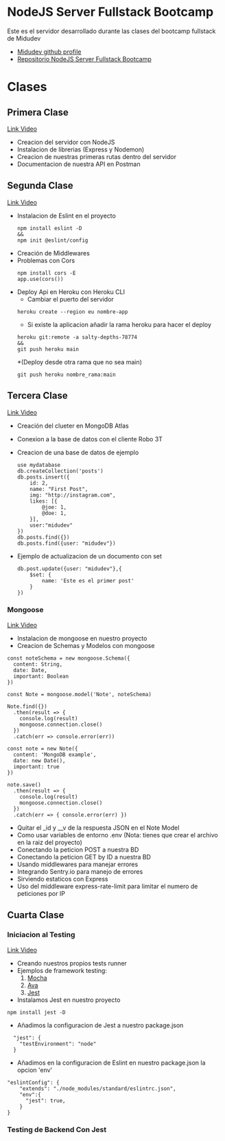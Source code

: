 # NodeJS Server Fullstack Bootcamp

Este es el servidor desarrollado durante las clases del bootcamp fullstack de Midudev
 - [Midudev github profile](https://github.com/midudev)
 - [Repositorio NodeJS Server Fullstack Bootcamp](https://github.com/midudev)

# Clases
## Primera Clase
[Link Video](https://www.youtube.com/watch?v=o85OkeVtm7k&list=PLV8x_i1fqBw0Kn_fBIZTa3wS_VZAqddX7&index=7)
 - Creacion del servidor con NodeJS
 - Instalacion de librerias (Express y Nodemon)
 - Creacion de nuestras primeras rutas dentro del servidor
 - Documentacion de nuestra API en Postman
## Segunda Clase
[Link Video](https://www.youtube.com/watch?v=ep_plUeKV1Y&list=PLV8x_i1fqBw0Kn_fBIZTa3wS_VZAqddX7&index=10)
 - Instalacion de Eslint en el proyecto
    ```
    npm install eslint -D
    &&
    npm init @eslint/config
    ```    
 - Creación de Middlewares
 - Problemas con Cors
    ```
    npm install cors -E
    app.use(cors())
    ```
  * Deploy Api en Heroku con Heroku CLI
    * Cambiar el puerto del servidor
    ```
    heroku create --region eu nombre-app
    ```
    * Si existe la aplicacion añadir la rama heroku para hacer el deploy
    ```
    heroku git:remote -a salty-depths-78774
    &&
    git push heroku main
    ```
    *(Deploy desde otra rama que no sea main)
    ```
    git push heroku nombre_rama:main
    ```
## Tercera Clase
[Link Video](https://www.youtube.com/watch?v=HsYA3QvWGlk&list=PLV8x_i1fqBw0Kn_fBIZTa3wS_VZAqddX7&index=8)
 - Creación del clueter en MongoDB Atlas
 - Conexion a la base de datos con el cliente Robo 3T
 - Creacion de una base de datos de ejemplo

    ```
    use mydatabase
    db.createCollection('posts')
    db.posts.insert({
        id: 2,
        name: "First Post",
        img: "http://instagram.com",
        likes: [{
            @joe: 1,
            @doe: 1,
        }],
        user:"midudev"
    })
    db.posts.find({})
    db.posts.find({user: "midudev"})
    ```
 - Ejemplo de actualizacion de un documento con set
    ```
    db.post.update({user: "midudev"},{
        $set: {
            name: 'Este es el primer post'
        }
    })
    ```
### Mongoose
[Link Video](https://www.youtube.com/watch?v=vhUw7GkRHdk&list=PLV8x_i1fqBw0Kn_fBIZTa3wS_VZAqddX7&index=9)
 - Instalacion de mongoose en nuestro proyecto
 - Creacion de Schemas y Modelos con mongoose
```
const noteSchema = new mongoose.Schema({
  content: String,
  date: Date,
  important: Boolean
})

const Note = mongoose.model('Note', noteSchema)

Note.find({})
  .then(result => {
    console.log(result)
    mongoose.connection.close()
  })
  .catch(err => console.error(err))

const note = new Note({
  content: 'MongoDB example',
  date: new Date(),
  important: true
})

note.save()
  .then(result => {
    console.log(result)
    mongoose.connection.close()
  })
  .catch(err => { console.error(err) })
```
- Quitar el _id y __v de la respuesta JSON en el Note Model
- Como usar variables de entorno .env (Nota: tienes que crear el archivo en la raiz del proyecto)
- Conectando la peticion POST a nuestra BD
- Conectando la peticion GET by ID a nuestra BD
- Usando middlewares para manejar errores
- Integrando Sentry.io para manejo de errores
- Sirviendo estaticos con Express
- Uso del middleware express-rate-limit para limitar el numero de peticiones por IP

## Cuarta Clase
### Iniciacion al Testing
[Link Video](https://www.youtube.com/watch?v=_DzBez4qMi0&list=PLV8x_i1fqBw0Kn_fBIZTa3wS_VZAqddX7&index=10)
- Creando nuestros propios tests runner
- Ejemplos de framework testing:
    1. [Mocha](https://mochajs.org/)
    2. [Ava](https://github.com/avajs/ava)
    3. [Jest](https://jestjs.io/es-ES/)
- Instalamos Jest en nuestro proyecto
```
npm install jest -D
```
- Añadimos la configuracion de Jest a nuestro package.json
```
  "jest": {
    "testEnvironment": "node"
  }
```
- Añadimos en la configuracion de Eslint en nuestro package.json la opcion 'env' 
```
"eslintConfig": {
    "extends": "./node_modules/standard/eslintrc.json",
    "env":{
      "jest": true,
    }
}
```
### Testing de Backend Con Jest